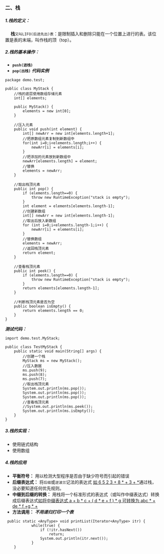 ### 二、栈
##### 1.栈的定义：
&nbsp;&emsp;**栈**`又叫LIFO(后进先出)表`：是限制插入和删除只能在一个位置上进行的表。该位置是表的末端，叫作栈的顶（top）。
##### 2.栈的基本操作：
*  **`push(进栈)`**
*  **`pop(出栈)`**
***代码实例***
```
package demo.test;

public class MyStack {
    //栈的底层使用数组存储元素
    int[] elements;

    public MyStack() {
        elements = new int[0];
    }

    //压入元素
    public void push(int element) {
        int[] newArr = new int[elements.length+1];
        //把原数组元素复制到新数组中
        for(int i=0;i<elements.length;i++) {
            newArr[i] = elements[i];
        }
        //把添加的元素放到新数组中
        newArr[elements.length] = element;
        //替换
        elements = newArr;
    }

    //取出栈顶元素
    public int pop() {
        if (elements.length==0) {
            throw new RuntimeException("stack is empty");
        }
        int element = elements[elements.length-1];
        //创建新数组
        int[] newArr = new int[elements.length-1];
        //取出后放入新数组
        for (int i=0;i<elements.length-1;i++) {
            newArr[i] = elements[i];
        }
        //替换数组
        elements = newArr;
        //返回栈顶元素
        return element;
    }

    //查看栈顶元素
    public int peek() {
        if (elements.length==0) {
            throw new RuntimeException("stack is empty");
        }
        return elements[elements.length-1];
    }

    //判断栈顶元素是否为空
    public boolean isEmpty() {
        return elements.length == 0;
    }
}

```
***测试代码：***
```
import demo.test.MyStack;

public class TestMyStack {
    public static void main(String[] args) {
        //创建一个栈
        MyStack ms = new MyStack();
        //压入数据
        ms.push(9);
        ms.push(8);
        ms.push(7);
        //取出栈顶元素
        System.out.println(ms.pop());
        System.out.println(ms.pop());
        System.out.println(ms.pop());
        //查看栈顶元素
        //System.out.println(ms.peek());
        System.out.println(ms.isEmpty());
    }
}
```

##### 3.栈的实现：
* 使用链式结构
* 使用数组
##### 4.栈的应用
* **平衡符号：**  用以检测大型程序是否由于缺少符号而引起的错误
* **后缀表达式：** 将`后缀`或`逆波兰`记法的表达式 [如 6 5 2 3 + 8 * + 3 + *]()通过栈，没必要知道任何优先规则。
* **中缀到后缀的转换：** 用栈将一个标准形式的表达式（或叫作中缀表达式）转换成后缀表达式[如将中缀表达式 a + b * c + ( d * e + f ) * g 可转换为 abc * + de * f +g * + ]()
* **方法调用：**
***不用递归打印一个表***
```
 public static <AnyType> void printList(Iterator<AnyType> itr) {
            while(true) {
                if (!itr.hasNext())
                    return;
                System.out.println(itr.next());
            }
    }
```
